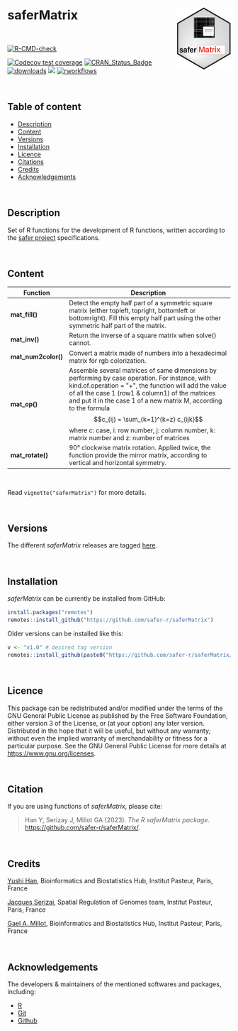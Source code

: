 
# saferMatrix <a href="">[<img src="man/figures/saferMatrix.png" align="right" height="140" />](https://safer-r.github.io/saferMatrix)</a>

<br />

<!-- badges: start -->

[![R-CMD-check](https://github.com/safer-r/saferMatrix/workflows/R-CMD-check/badge.svg)](https://github.com/safer-r/saferMatrix/actions)

[![Codecov test coverage](https://codecov.io/github/yushiHn/saferMatrix/coverage.svg?branch=master)](https://app.codecov.io/github/yushiHn/saferMatrix?branch=master)
[![CRAN_Status_Badge](https://www.r-pkg.org/badges/version/saferMatrix)](https://cran.r-project.org/package=saferMatrix)
[![downloads](https://cranlogs.r-pkg.org/badges/saferMatrix)](https://www.rdocumentation.org/trends)
[![](https://img.shields.io/badge/license-GPL3.0-green.svg)](https://opensource.org/licenses/MITgpl-3-0)
[![rworkflows](https://github.com/safer-r/saferMatrix/actions/workflows/rworkflows.yml/badge.svg)](https://github.com/safer-r/saferMatrix/actions/workflows/rworkflows.yml)
<!-- badges: end -->

<br />

## Table of content

   - [Description](#description)
   - [Content](#content)
   - [Versions](#versions)
   - [Installation](#installation)
   - [Licence](#licence)
   - [Citations](#citations)
   - [Credits](#credits)
   - [Acknowledgements](#acknowledgements)

<br />

## Description

Set of R functions for the development of R functions, written according to the [safer project](https://github.com/safer-r) specifications.

<br />

## Content

| Function | Description |
| --- | --- |
| **mat_fill()** | Detect the empty half part of a symmetric square matrix (either topleft, topright, bottomleft or bottomright). Fill this empty half part using the other symmetric half part of the matrix. |
| **mat_inv()** | Return the inverse of a square matrix when solve() cannot. |
| **mat_num2color()** | Convert a matrix made of numbers into a hexadecimal matrix for rgb colorization. |
| **mat_op()** | Assemble several matrices of same dimensions by performing by case operation. For instance, with kind.of.operation = "+", the function will add the value of all the case 1 (row1 & column1) of the matrices and put it in the case 1 of a new matrix M, according to the formula $$c_{ij} = \sum_{k=1}^{k=z} c_{ijk}$$ where c: case, i: row number, j: column number, k: matrix number and z: number of matrices |
| **mat_rotate()** | 90° clockwise matrix rotation. Applied twice, the function provide the mirror matrix, according to vertical and horizontal symmetry. |

<br />

Read `vignette("saferMatrix")` for more details.

<br />

## Versions

The different *saferMatrix* releases are tagged [here](https://github.com/safer-r/saferMatrix/tags).

<br />

## Installation

*saferMatrix* can be currently be installed from GitHub:

```r
install.packages("remotes")
remotes::install_github("https://github.com/safer-r/saferMatrix")
```

Older versions can be installed like this:

```r
v <- "v1.0" # desired tag version
remotes::install_github(paste0("https://github.com/safer-r/saferMatrix/tree/", v))
```

<br />

## Licence

This package can be redistributed and/or modified under the terms of the GNU General Public License as published by the Free Software Foundation, either version 3 of the License, or (at your option) any later version.
Distributed in the hope that it will be useful, but without any warranty; without even the implied warranty of merchandability or fitness for a particular purpose.
See the GNU General Public License for more details at https://www.gnu.org/licenses.

<br />

## Citation

If you are using functions of *saferMatrix*, please cite: 

> Han Y, Serizay J, Millot GA (2023). _The R saferMatrix package_.
> <https://github.com/safer-r/saferMatrix/>.

<br />

## Credits

[Yushi Han](https://github.com/yushiHn/), Bioinformatics and Biostatistics Hub, Institut Pasteur, Paris, France

[Jacques Serizai](https://github.com/js2264), Spatial Regulation of Genomes team, Institut Pasteur, Paris, France

[Gael A. Millot](https://github.com/gael-millot), Bioinformatics and Biostatistics Hub, Institut Pasteur, Paris, France

<br />

## Acknowledgements

The developers & maintainers of the mentioned softwares and packages, including:

- [R](https://www.r-project.org/)
- [Git](https://git-scm.com/)
- [Github](https://github.com/)

